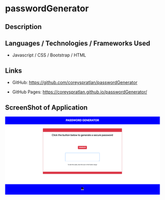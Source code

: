 # passwordGenerator

## Description

##  Languages / Technologies / Frameworks Used

*   Javascript / CSS / Bootstrap / HTML

##  Links

* GitHub: https://github.com/coreyspratlan/passwordGenerator

* GitHub Pages: https://coreyspratlan.github.io/passwordGenerator/

##  ScreenShot of Application

![](images/passwordGenerator.png)